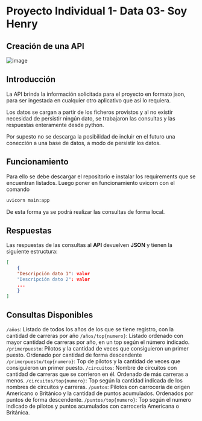 # Proyecto Individual 1- Data 03- Soy Henry

## Creación de una API

![image](https://user-images.githubusercontent.com/108296379/182138583-9011699a-f009-4454-885e-80dca182b6c8.png)

## Introducción
La API brinda la información solicitada para el proyecto en formato json, para ser ingestada en cualquier otro aplicativo que así lo requiera. 

Los datos se cargan a partir de los ficheros provistos y al no existir necesidad de persistir ningún dato, se trabajaron las consultas y las respuestas enteramente desde python.

Por supesto no se descarga la posibilidad de incluir en el futuro una conección a una base de datos, a modo de persistir los datos.

## Funcionamiento
Para ello se debe descargar el repositorio e instalar los requirements que se encuentran listados. Luego poner en funcionamiento uvicorn con el comando

```bash
uvicorn main:app
```

De esta forma ya se podrá realizar las consultas de forma local.

## Respuestas

Las respuestas de las consultas al **API** devuelven **JSON** y tienen la siguiente estructura:

```json
[
	{
	"Descripción dato 1": valor
	"Descripción dato 2": valor
	...
	}
]
```

## Consultas Disponibles

`/años`: Listado de todos los años de los que se tiene registro, con la cantidad de carreras por año
`/años/top{numero}`: Listado ordenado con mayor cantidad de carreras por año, en un top según el número indicado.
`/primerpuesto`: Pilotos y la cantidad de veces que consiguieron un primer puesto. Ordenado por cantidad de forma descendente
`/primerpuesto/top{numero}`: Top de pilotos y la cantidad de veces que consiguieron un primer puesto.
`/circuitos`: Nombre de circuitos con cantidad de carreras que se corrieron en él. Ordenado de más carreras a menos.
`/circuitos/top{numero}`: Top según la cantidad indicada de los nombres de circuitos y carreras.
`/puntos`: Pilotos con carrocería de origen Americano o Británico y la cantidad de puntos acumulados. Ordenados por puntos de forma descendente.
`/puntos/top{numero}`: Top según el numero indicado de pilotos y puntos acumulados con carrocería Americana o Británica.


